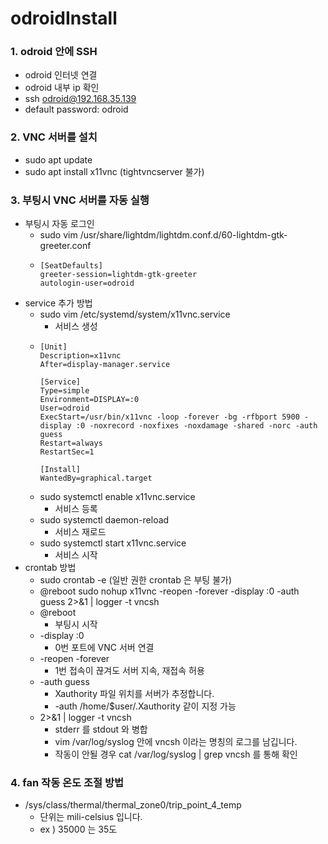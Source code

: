 # odroidInstall

### 1. odroid 안에 SSH
* odroid 인터넷 연결
* odroid 내부 ip 확인
* ssh odroid@192.168.35.139
* default password: odroid

### 2. VNC 서버를 설치
* sudo apt update
* sudo apt install x11vnc (tightvncserver 불가)

### 3. 부팅시 VNC 서버를 자동 실행
* 부팅시 자동 로그인
  * sudo vim /usr/share/lightdm/lightdm.conf.d/60-lightdm-gtk-greeter.conf
  * ```
    [SeatDefaults]
    greeter-session=lightdm-gtk-greeter
    autologin-user=odroid
    ```
* service 추가 방법
  * sudo vim /etc/systemd/system/x11vnc.service
    * 서비스 생성
  * ```
    [Unit]
    Description=x11vnc
    After=display-manager.service

    [Service]
    Type=simple
    Environment=DISPLAY=:0
    User=odroid
    ExecStart=/usr/bin/x11vnc -loop -forever -bg -rfbport 5900 -display :0 -noxrecord -noxfixes -noxdamage -shared -norc -auth guess
    Restart=always
    RestartSec=1

    [Install]
    WantedBy=graphical.target
    ```
  * sudo systemctl enable x11vnc.service
    * 서비스 등록
  * sudo systemctl daemon-reload
    * 서비스 재로드
  * sudo systemctl start x11vnc.service
    * 서비스 시작
* crontab 방법
  * sudo crontab -e (일반 권한 crontab 은 부팅 불가)
  * @reboot sudo nohup x11vnc -reopen -forever -display :0 -auth guess 2>&1 | logger -t vncsh
  * @reboot
    * 부팅시 시작
  * -display :0 
    * 0번 포트에 VNC 서버 연결
  * -reopen -forever
    * 1번 접속이 끊겨도 서버 지속, 재접속 허용
  * -auth guess
    * Xauthority 파일 위치를 서버가 추정합니다.
    * -auth /home/$user/.Xauthority 같이 지정 가능
  * 2>&1 | logger -t vncsh
    * stderr 를 stdout 와 병합
    * vim /var/log/syslog 안에 vncsh 이라는 명칭의 로그를 남깁니다.
    * 작동이 안될 경우 cat /var/log/syslog | grep vncsh 를 통해 확인

### 4. fan 작동 온도 조절 방법
* /sys/class/thermal/thermal_zone0/trip_point_4_temp
  * 단위는 mili-celsius 입니다.
  * ex ) 35000 는 35도
